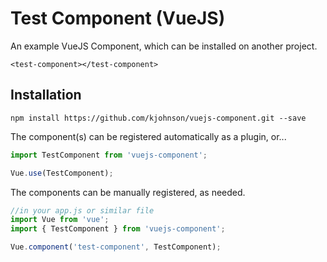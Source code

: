# Test Component (VueJS)
An example VueJS Component, which can be installed on another project.

```
<test-component></test-component>
```

## Installation

```
npm install https://github.com/kjohnson/vuejs-component.git --save
```

The component(s) can be registered automatically as a plugin, or...
```js
import TestComponent from 'vuejs-component';

Vue.use(TestComponent);
```

The components can be manually registered, as needed.
```js
//in your app.js or similar file
import Vue from 'vue';
import { TestComponent } from 'vuejs-component';

Vue.component('test-component', TestComponent);
```
